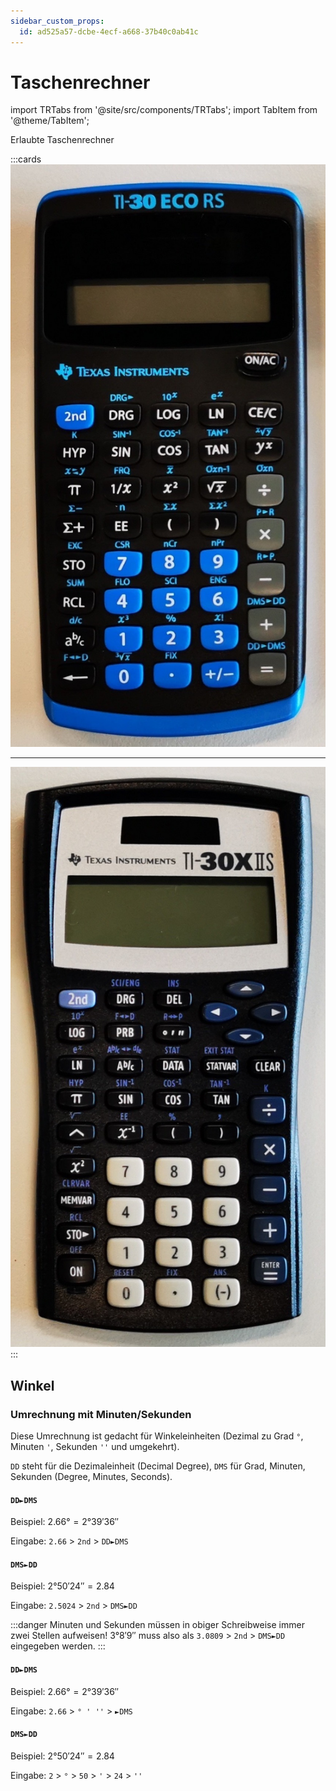 ```yaml
---
sidebar_custom_props:
  id: ad525a57-dcbe-4ecf-a668-37b40c0ab41c
---
```


# Taschenrechner

import TRTabs from '@site/src/components/TRTabs';
import TabItem from '@theme/TabItem';


Erlaubte Taschenrechner

:::cards
![TI-30 eco RS](images/TI-30.jpg)
***
![TI-30X IIS](images/TI-30XIIS.jpg)
:::

## Winkel

### Umrechnung mit Minuten/Sekunden

Diese Umrechnung ist gedacht für Winkeleinheiten (Dezimal zu Grad `°`, Minuten `'`, Sekunden `''` und umgekehrt).


`DD` steht für die Dezimaleinheit (Decimal Degree), `DMS` für Grad, Minuten, Sekunden (Degree, Minutes, Seconds).

<TRTabs>
<TabItem value="ti30">

#### `DD►DMS`

Beispiel: $2.66° = 2° 39' 36''$

Eingabe: `2.66` > `2nd` > `DD►DMS`


#### `DMS►DD`

Beispiel: $2° 50' 24'' = 2.84$

Eingabe: `2.5024` > `2nd` > `DMS►DD`

:::danger
Minuten und Sekunden müssen in obiger Schreibweise immer zwei Stellen aufweisen! $3° 8' 9''$  muss also als `3.0809` > `2nd` > `DMS►DD` eingegeben werden. 
:::

</TabItem>
<TabItem value="ti30X">

#### `DD►DMS`

Beispiel: $2.66° = 2° 39' 36''$

Eingabe: `2.66` > `° ' ''` > `►DMS`


#### `DMS►DD`

Beispiel: $2° 50' 24'' = 2.84$

Eingabe: `2` > `°` > `50` > `'` > `24` > `''`

</TabItem>
</TRTabs>

